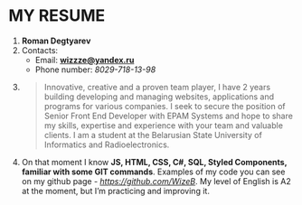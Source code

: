 # MY RESUME

1. **Roman Degtyarev**
2. Contacts:
    - Email: **wizzze@yandex.ru**
    - Phone number: *8029-718-13-98*
3. >Innovative, creative and a proven team player, I have 2 years building developing and managing websites, applications and programs for various companies. I seek to secure the position of Senior Front End Developer with EPAM Systems and hope to share my skills, expertise and experience with your team and valuable clients. I am a student at the Belarusian State University of Informatics and Radioelectronics.
4. On that moment I know **JS, HTML, CSS, C#, SQL, Styled Components, familiar with some GIT commands**. Examples of my code you can see on my github page - *https://github.com/WizeB*. My level of English is A2 at the moment, but I’m practicing and improving it.
